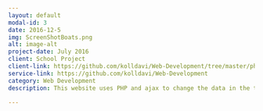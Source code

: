 ```yaml
---
layout: default
modal-id: 3
date: 2016-12-5
img: ScreenShotBoats.png
alt: image-alt
project-date: July 2016
client: School Project
client-link: https://github.com/kolldavi/Web-Development/tree/master/phpAssign4/Assignment4
service-link: https://github.com/kolldavi/Web-Development
category: Web Development
description: This website uses PHP and ajax to change the data in the table getting information from a database

---
```

